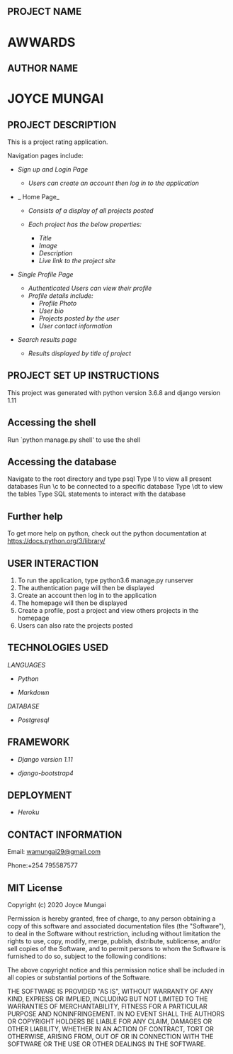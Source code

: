 
## PROJECT NAME
# AWWARDS

## AUTHOR NAME
# JOYCE MUNGAI

## PROJECT DESCRIPTION

This is a project rating application.

Navigation pages include:

* _Sign up and Login Page_

    * _Users can create an account then log in to the application_

* _ Home Page_

    * _Consists of a display of all projects posted_
        
    * _Each project has the below properties:_
        * _Title_
        * _Image_
        * _Description_
        * _Live link to the project site_

* _Single Profile Page_

    * _Authenticated Users can view their profile_
    * _Profile details include:_
        * _Profile Photo_
        * _User bio_
        * _Projects posted by the user_
        * _User contact information_

* _Search results page_

    * _Results displayed by title of project_


## PROJECT SET UP INSTRUCTIONS

This project was generated with python version 3.6.8 and django version 1.11

## Accessing the shell

Run `python manage.py shell' to use the shell 

## Accessing the database

Navigate to the root directory and type psql 
Type \l to view all present databases
Run \c <name-of-database> to be connected to a specific database
Type \dt to view the tables
Type SQL statements to interact with the database

## Further help
To get more help on python, check out the python documentation at https://docs.python.org/3/library/

## USER INTERACTION

1. To run the application, type python3.6 manage.py runserver
2. The authentication page will then be displayed
3. Create an account then log in to the application
4. The homepage will then be displayed
5. Create a profile, post a project and view others projects in the homepage
6. Users can also rate the projects posted

## TECHNOLOGIES USED

_LANGUAGES_

* _Python_

* _Markdown_

_DATABASE_

* _Postgresql_

## FRAMEWORK

* _Django version 1.11_

* _django-bootstrap4_

## DEPLOYMENT

* _Heroku_

## CONTACT INFORMATION

Email: wamungai29@gmail.com

Phone:+254 795587577

## MIT License

Copyright (c) 2020 Joyce Mungai

Permission is hereby granted, free of charge, to any person obtaining a copy
of this software and associated documentation files (the "Software"), to deal
in the Software without restriction, including without limitation the rights
to use, copy, modify, merge, publish, distribute, sublicense, and/or sell
copies of the Software, and to permit persons to whom the Software is
furnished to do so, subject to the following conditions:

The above copyright notice and this permission notice shall be included in all
copies or substantial portions of the Software.

THE SOFTWARE IS PROVIDED "AS IS", WITHOUT WARRANTY OF ANY KIND, EXPRESS OR
IMPLIED, INCLUDING BUT NOT LIMITED TO THE WARRANTIES OF MERCHANTABILITY,
FITNESS FOR A PARTICULAR PURPOSE AND NONINFRINGEMENT. IN NO EVENT SHALL THE
AUTHORS OR COPYRIGHT HOLDERS BE LIABLE FOR ANY CLAIM, DAMAGES OR OTHER
LIABILITY, WHETHER IN AN ACTION OF CONTRACT, TORT OR OTHERWISE, ARISING FROM,
OUT OF OR IN CONNECTION WITH THE SOFTWARE OR THE USE OR OTHER DEALINGS IN THE
SOFTWARE.



